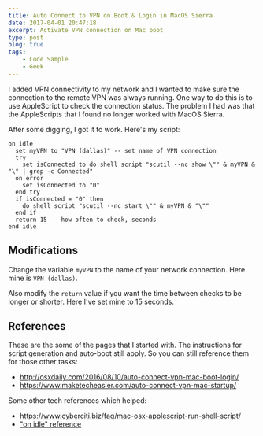 ```yaml
---
title: Auto Connect to VPN on Boot & Login in MacOS Sierra
date: 2017-04-01 20:47:18
excerpt: Activate VPN connection on Mac boot
type: post
blog: true
tags:
    - Code Sample
    - Geek
---
```


I added VPN connectivity to my network and I wanted to make sure the connection to the remote VPN was always running. One way to do this is to use AppleScript to check the connection status. The problem I had was that the AppleScripts that I found no longer worked with MacOS Sierra.

After some digging, I got it to work. Here's my script:

```applescript
on idle
  set myVPN to "VPN (dallas)" -- set name of VPN connection
  try
    set isConnected to do shell script "scutil --nc show \"" & myVPN & "\" | grep -c Connected"
  on error
    set isConnected to "0"
  end try
  if isConnected = "0" then
    do shell script "scutil --nc start \"" & myVPN & "\""
  end if
  return 15 -- how often to check, seconds
end idle
```

## Modifications

Change the variable `myVPN` to the name of your network connection. Here mine is `VPN (dallas)`.

Also modify the `return` value if you want the time between checks to be longer or shorter. Here I've set mine to 15 seconds.

## References

These are the some of the pages that I started with. The instructions for script generation and auto-boot still apply. So you can still reference them for those other tasks:

* http://osxdaily.com/2016/08/10/auto-connect-vpn-mac-boot-login/
* https://www.maketecheasier.com/auto-connect-vpn-mac-startup/

Some other tech references which helped:
* https://www.cyberciti.biz/faq/mac-osx-applescript-run-shell-script/
* ["on idle" reference](https://books.google.com/books?id=t0snCgAAQBAJ&amp;pg=PA672&amp;lpg=PA672&amp;dq=applescript+let+idle&amp;source=bl&amp;ots=feTq73ZGcD&amp;sig=p1nbgb4hxOKfWd-lCvSUJyAi2A4&amp;hl=en&amp;sa=X&amp;ved=0ahUKEwjdpIqe-ITTAhWJeSYKHU7-C98Q6AEIGjAA#v=onepage&amp;q=applescript%20let%20idle&amp;f=false)
